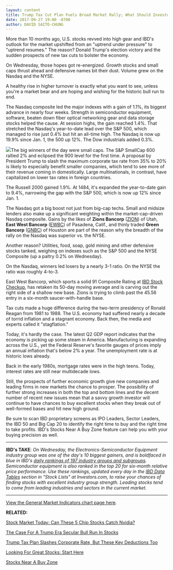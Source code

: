 ```yaml
---
layout: content
title: Trump Tax Cut Plan Fuels Broad Market Rally; What Should Investors Buy Now?
date: 2017-09-27 19:00 -0700
author: DAVID SAITO-CHUNG
---
```






More than 10 months ago, U.S. stocks revved into high gear and IBD's outlook for the market upshifted from an "uptrend under pressure" to "uptrend resumes." The reason? Donald Trump's election victory and the sudden prospects of new tax cuts to bolster the economy.




On Wednesday, those hopes got re-energized. Growth stocks and small caps thrust ahead and defensive names bit their dust. Volume grew on the Nasdaq and the NYSE.


A healthy rise in higher turnover is exactly what you want to see, unless you're a market bear and are hoping and wishing for the historic bull run to end.


The Nasdaq composite led the major indexes with a gain of 1.1%, its biggest advance in nearly four weeks. Strength in semiconductor equipment, software, beaten down fiber optical networking gear and data storage stocks helped the cause. At session highs, the gain reached 1.4%. That stretched the Nasdaq's year-to-date lead over the S&P 500, which managed to rise just 0.4% but hit an all-time high. The Nasdaq is now up 19.9% since Jan. 1, the 500 up 12%. The Dow industrials added 0.3%.


![](https://www.investors.com/wp-content/uploads/2017/09/MP_092717-148x300.png)The big winners of the day were small caps. The S&P SmallCap 600 rallied 2% and eclipsed the 900 level for the first time. A proposal by President Trump to slash the maximum corporate tax rate from 35% to 20% is likely to especially benefit smaller companies, which tend to see more of their revenue coming in domestically. Large multinationals, in contrast, have capitalized on lower tax rates in foreign countries.


The Russell 2000 gained 1.9%. At 1484, it's expanded the year-to-date gain to 9.4%, narrowing the gap with the S&P 500, which is now up 12% since Jan. 1.


The Nasdaq got a big boost not just from big-cap techs. Small and midsize lenders also make up a significant weighting within the market-cap-driven Nasdaq composite. Gains by the likes of **Zions Bancorp** ([ZION](https://research.investors.com/quote.aspx?symbol=ZION)) of Utah, **East West Bancorp** ([EWBC](https://research.investors.com/quote.aspx?symbol=EWBC)) of Pasadena, Calif., and thinly traded **Green Bancorp** ([GNBC](https://research.investors.com/quote.aspx?symbol=GNBC)) of Houston are part of the reason why the breadth of the rally on the Nasdaq was superior vs. the NYSE.


Another reason? Utilities, food, soap, gold mining and other defensive stocks tanked, weighing on indexes such as the S&P 500 and the NYSE Composite (up a paltry 0.2% on Wednesday).


On the Nasdaq, winners led losers by a nearly 3-1 ratio. On the NYSE the ratio was roughly 4-to-3.


East West Bancorp, which sports a solid 91 Composite Rating at [IBD Stock Checkup](http://research.investors.com/stock-checkup/nasdaq-east-west-bancorp-inc-ewbc.aspx), has retaken its 50-day moving average and is carving out the right side of a shallow new base. Zions is trying to climb past the 45.56 entry in a six-month saucer-with-handle base.


Tax cuts made a huge difference during the two-term presidency of Ronald Reagan from 1981 to 1988. The U.S. economy had suffered nearly a decade of torrid inflation and a stagnant economy. Back then, the media and experts called it "stagflation."


Today, it's hardly the case. The latest Q2 GDP report indicates that the economy is picking up some steam in America. Manufacturing is expanding across the U.S., yet the Federal Reserve's favorite gauges of prices imply an annual inflation that's below 2% a year. The unemployment rate is at historic lows already.


Back in the early 1980s, mortgage rates were in the high teens. Today, interest rates are still near multidecade lows.


Still, the prospects of further economic growth give new companies and leading firms in new markets the chance to prosper. The possibility of further strong increases in both the top and bottom lines and the decent number of recent new issues mean that a savvy growth investor will continue to have chances to buy excellent stocks when they break out of well-formed bases and hit new high ground.


Be sure to scan IBD proprietary screens as IPO Leaders, Sector Leaders, the IBD 50 and Big Cap 20 to identify the right time to buy and the right time to take profits. IBD's Stocks Near A Buy Zone feature can help you with your buying precision as well.




---


**IBD's TAKE**: *On Wednesday, the Electronics-Semiconductor Equipment industry group was one of the day's 10 biggest gainers, and is boldfaced in blue in IBD's [daily rankings of 197 industry groups and subgroups](https://www.investors.com/data-tables/industry-sub-group-rankings-sep-27-2017/). Semiconductor equipment is also ranked in the top 20 for six-month relative price performance. Use these rankings, updated every day in the [IBD Data Tables](https://www.investors.com/ibd-data-tables/) section in "Stock Lists" at Investors.com, to raise your chances of finding stocks with excellent industry group strength. Leading stocks tend to come from leading industries and sectors in the current market.*




---


[View the General Market Indicators chart page here](https://www.investors.com/wp-content/uploads/2017/09/IBD2709152455GMI.pdf).


**RELATED:**


[Stock Market Today: Can These 5 Chip Stocks Catch Nvidia?](https://www.investors.com/market-trend/stock-market-today/nasdaq-kicks-higher-apple-up-chip-stocks-catch-nvidia/)


[The Case For A Trump Era Secular Bull Run In Stocks](https://www.investors.com/news/trump-win-stocks-rise-new-bull-market/)


[Trump Tax Plan Slashes Corporate Rate, But These Key Deductions Too](https://www.investors.com/news/economy/trump-tax-plan-slashes-corporate-rate-but-these-key-deductions-too/)


[Looking For Great Stocks: Start Here](https://www.investors.com/how-to-invest/investors-corner/looking-for-the-best-stocks-to-buy-and-watch-start-here/)


[Stocks Near A Buy Zone](https://www.investors.com/category/stock-lists/stocks-near-a-buy-zone/)


 




